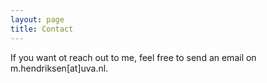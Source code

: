 ```yaml
---
layout: page
title: Contact
---
```


If you want ot reach out to me, feel free to send an email on m.hendriksen[at]uva.nl.

